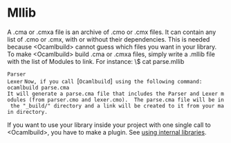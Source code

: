 <!-- ((! set title Mllib !)) ((! set learn !)) -->

# Mllib
A .cma or .cmxa file is an archive of .cmo or .cmx files. It can contain
any list of .cmo or .cmx, with or without their dependencies. This is
needed because <Ocamlbuild\> cannot guess which files you want in your
library. To make <Ocamlbuild\> build .cma or .cmxa files, simply write a
.mllib file with the list of Modules to link. For instance: \\$ cat
parse.mllib

`Parser`<br />`Lexer`
`Now, if you call `[`Ocamlbuild`]` using the following command:`<br />`ocamlbuild parse.cma`
`It will generate a parse.cma file that includes the Parser and Lexer modules (from parser.cmo and lexer.cmo).  The parse.cma file will be in the "_build/" directory and a link will be created to it from your main directory.`

If you want to use your library inside your project with one single call
to <Ocamlbuild\>, you have to make a plugin. See [using internal
libraries](Using_internal_libraries.html).

